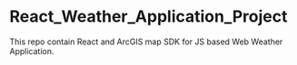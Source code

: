 # React_Weather_Application_Project
This repo contain React and ArcGIS map SDK for JS based Web Weather Application.
